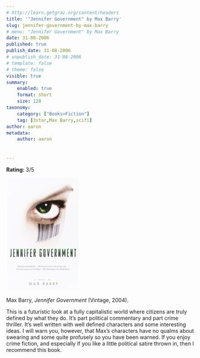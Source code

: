 ```yaml
---
# http://learn.getgrav.org/content/headers
title: '"Jennifer Government" by Max Barry'
slug: jennifer-government-by-max-barry
# menu: "Jennifer Government" by Max Barry
date: 31-08-2006
published: true
publish_date: 31-08-2006
# unpublish_date: 31-08-2006
# template: false
# theme: false
visible: true
summary:
    enabled: true
    format: short
    size: 128
taxonomy:
    category: ["Books>Fiction"]
    tag: [3star,Max Barry,scifi]
author: aaron
metadata:
    author: aaron


---
```


**Rating:** 3/5

![](cover2.jpg "Jennifer Government")

Max Barry, *Jennifer Government* (Vintage, 2004).

This is a futuristic look at a fully capitalistic world where citizens are truly defined by what they do. It’s part political commentary and part crime thriller. It’s well written with well defined characters and some interesting ideas. I will warn you, however, that Max’s characters have no qualms about swearing and some quite profusely so you have been warned. If you enjoy crime fiction, and especially if you like a little political satire thrown in, then I recommend this book.

